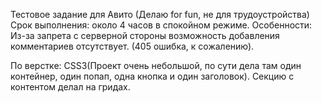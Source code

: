 Тестовое задание для Авито (Делаю for fun, не для трудоустройства) 
Срок выполнения: около 4 часов в спокойном режиме.
Особенности: Из-за запрета с серверной стороны возможность добавления комментариев отсутствует. (405 ошибка, к сожалению). 

По верстке: CSS3(Проект очень небольшой, по сути дела там один контейнер, один попап, одна кнопка и один заголовок). Секцию с контентом делал на гридах. 
